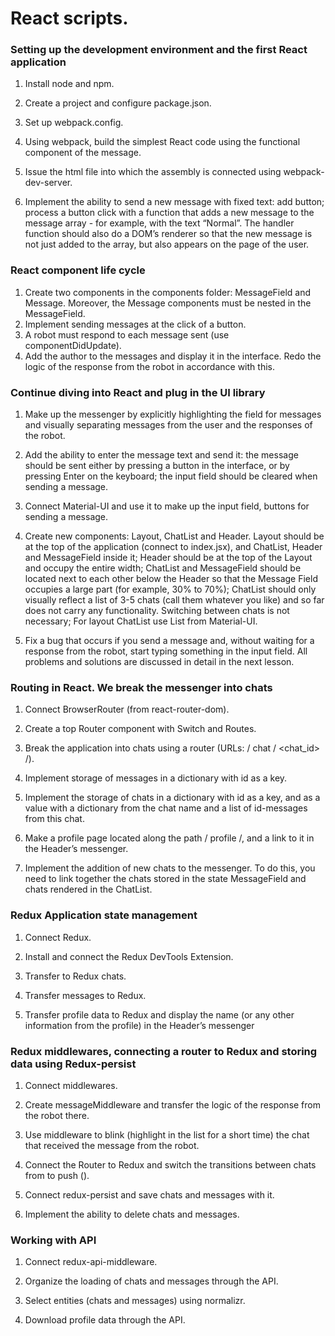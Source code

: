 # React scripts.

### Setting up the development environment and the first React application

<p>

1. Install node and npm.
2. Create a project and configure package.json.
3. Set up webpack.config.
4. Using webpack, build the simplest React code using the functional component of the message.
5. Issue the html file into which the assembly is connected using webpack-dev-server.
6. Implement the ability to send a new message with fixed text: add button; process a button click with a function that adds a new message to the message array - for example, with the text “Normal”. The handler function should also do a DOM’s renderer so that the new message is not just added to the array, but also appears on the page of the user.

    </p>

### React component life cycle

   <p>

1. Create two components in the components folder: MessageField and Message. Moreover, the Message components must be nested in the MessageField.
2. Implement sending messages at the click of a button.
3. A robot must respond to each message sent (use componentDidUpdate).
4. Add the author to the messages and display it in the interface. Redo the logic of the response from the robot in accordance with this.
    </p>

### Continue diving into React and plug in the UI library

   <p>

1. Make up the messenger by explicitly highlighting the field for messages and visually separating messages from the user and the responses of the robot.
2. Add the ability to enter the message text and send it:
   the message should be sent either by pressing a button in the interface, or by pressing Enter on the keyboard;
   the input field should be cleared when sending a message.

3. Connect Material-UI and use it to make up the input field, buttons for sending a message.
4. Create new components: Layout, ChatList and Header.
   Layout should be at the top of the application (connect to index.jsx), and ChatList, Header and MessageField inside it; Header should be at the top of the Layout and occupy the entire width; ChatList and MessageField should be located next to each other below the Header so that the Message Field occupies a large part (for example, 30% to 70%); ChatList should only visually reflect a list of 3-5 chats (call them whatever you like) and so far does not carry any functionality. Switching between chats is not necessary; For layout ChatList use List from Material-UI.
5. Fix a bug that occurs if you send a message and, without waiting for a response from the robot, start typing something in the input field. All problems and solutions are discussed in detail in the next lesson.

    </p>

### Routing in React. We break the messenger into chats

   <p>

1. Connect BrowserRouter (from react-router-dom).
2. Create a top Router component with Switch and Routes.
3. Break the application into chats using a router (URLs: / chat / <chat_id> /).
4. Implement storage of messages in a dictionary with id as a key.
5. Implement the storage of chats in a dictionary with id as a key, and as a value with a dictionary from the chat name and a list of id-messages from this chat.
6. Make a profile page located along the path / profile /, and a link to it in the Header’s messenger.
7. Implement the addition of new chats to the messenger. To do this, you need to link together the chats stored in the state MessageField and chats rendered in the ChatList.

    </p>

### Redux Application state management

   <p>

1. Connect Redux.
2. Install and connect the Redux DevTools Extension.
3. Transfer to Redux chats.
4. Transfer messages to Redux.
5. Transfer profile data to Redux and display the name (or any other information from the profile) in the Header’s messenger

    </p>

### Redux middlewares, connecting a router to Redux and storing data using Redux-persist

   <p>

1. Connect middlewares.
2. Create messageMiddleware and transfer the logic of the response from the robot there.
3. Use middleware to blink (highlight in the list for a short time) the chat that received the message from the robot.
4. Connect the Router to Redux and switch the transitions between chats from <Link> to push ().
5. Connect redux-persist and save chats and messages with it.
6. Implement the ability to delete chats and messages.

    </p>

### Working with API

   <p>

1. Connect redux-api-middleware.
2. Organize the loading of chats and messages through the API.
3. Select entities (chats and messages) using normalizr.
4. Download profile data through the API.

    </p>
